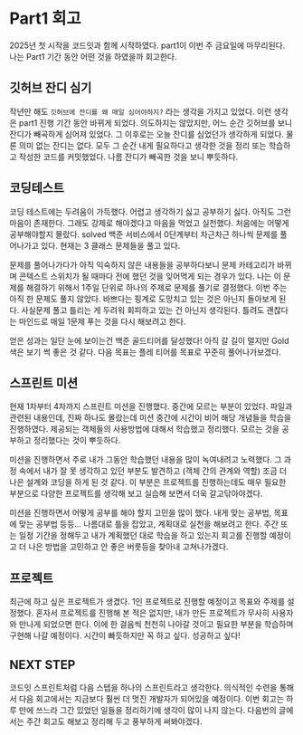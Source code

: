 # Part1 회고

2025년 첫 시작을 코드잇과 함께 시작하였다. part1이 이번 주 금요일에 마무리된다. 나는 Part1 기간 동안 어떤 것을 하였을까 회고한다.

## 깃허브 잔디 심기

작년만 해도 `깃허브에 잔디를 왜 매일 심어야하지?` 라는 생각을 가지고 있었다. 이런 생각은 part1 진행 기간 동안 바뀌게 되었다. 의도하지는 않았지만, 어느 순간 깃허브를 보니 잔디가 빼곡하게 심어져 있었다. 그 이후로는 오늘 잔디를 심었던가 생각하게 되었다. 물론 의미 없는 잔디는 없다. 모두 그 순간 내게 필요하다고 생각한 것을 정리 또는 학습하고 작성한 코드를 커밋했었다. 나름 잔디가 빼곡한 것을 보니 뿌듯하다.

## 코딩테스트

코딩 테스트에는 두려움이 가득했다. 어렵고 생각하기 싫고 공부하기 싫다. 아직도 그런 마음이 존재한다. 그래도 강제로 해야겠다고 마음을 먹었고 실천했다. 처음에는 어떻게 공부해야할지 몰랐다. solved 백준 서비스에서 0단계부터 차근차근 하나씩 문제를 풀어나가고 있다. 현재는 3 클래스 문제들을 풀고 있다.

문제를 풀어나가다가 아직 익숙하지 않은 내용들을 공부하다보니 문제 카테고리가 바뀌며 콘텍스트 스위치가 될 때마다 전에 했던 것을 잊어먹게 되는 경우가 있다. 나는 이 문제를 해결하기 위해서 1주일 단위로 하나의 주제로 문제를 풀기로 결정했다. 이번 주는 아직 한 문제도 풀지 않았다. 바쁘다는 핑계로 도망치고 있는 것은 아닌지 돌아보게 된다. 사실문제 풀고 틀리는 게 두려워 회피하고 있는 건 아닌지 생각된다. 틀려도 괜찮다는 마인드로 매일 1문제 푸는 것을 다시 해보려고 한다.

얻은 성과는 일단 눈에 보이는건 백준 골드티어를 달성했다! 아직 갈 길이 멀지만 Gold 색은 보기 썩 좋은 것 같다. 다음 목표는 플레 티어를 목표로 꾸준히 풀어나가보겠다.

## 스프린트 미션

현재 1차부터 4차까지 스프린트 미션을 진행했다. 중간에 모르는 부분이 있었다. 파일과 관련된 내용인데, 진짜 하나도 몰랐는데 미션 중간에 시간이 비어 해당 개념들을 학습을 진행하였다. 제공되는 객체들의 사용방법에 대해서 학습했고 정리했다. 모르는 것을 공부하고 정리했다는 것이 뿌듯하다.

미션을 진행하면서 주로 내가 그동안 학습했던 내용을 많이 녹여내려고 노력했다. 그 과정 속에서 내가 잘 못 생각하고 있던 부분도 발견하고 (객체 간의 관계와 역할) 조금 더 나은 설계와 코딩을 하게 된 것 같다. 이 부분은 프로젝트를 진행하는데도 매우 필요한 부분으로 다양한 프로젝트를 생각해 보고 실습해 보면서 더욱 갈고닦아야겠다.

미션을 진행하면서 어떻게 공부를 해야 할지 고민을 많이 했다. 내게 맞는 공부법, 목표에 맞는 공부법 등등... 나름대로 틀을 잡았고, 계획대로 실천을 해보려고 한다. 주간 또는 일정 기간을 정해두고 내가 계획했던 대로 학습을 하고 있는지 회고를 진행할 예정이고 더 나은 방법을 고민하고 안 좋은 버릇등을 찾아내 고쳐나가겠다.

## 프로젝트

최근에 하고 싶은 프로젝트가 생겼다. 1인 프로젝트로 진행할 예정이고 목표와 주제를 설정했다. 혼자서 프로젝트를 진행해 본 적은 없지만, 내가 만든 프로젝트가 무사히 사용자와 만나게 되었으면 한다. 이에 한 걸음씩 천천히 나아갈 것이고 필요한 부분을 학습하며 구현해 나갈 예정이다. 시간이 빠듯하지만 꼭 하고 싶다. 성공하고 싶다!

## NEXT STEP

코드잇 스프린트처럼 다음 스텝을 하나의 스프린트라고 생각한다. 의식적인 수련을 통해서 다음 회고에서는 지금보다 훨씬 더 멋진 개발자가 되어있을 예정이다. 이번 회고는 하루 만에 쓰느라 그간 있었던 일들을 정리하기에 생각이 많이 나지 않는다. 다음번의 글에서는 주간 회고도 해보고 정리해 두고 풍부하게 써봐야겠다.
